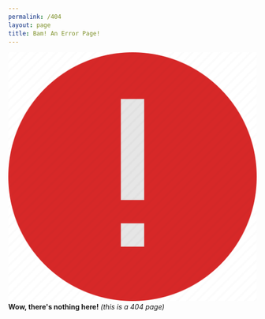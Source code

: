 ```yaml
---
permalink: /404
layout: page
title: Bam! An Error Page!
---
```


![Error icon, a red exclamation mark inside a red circle](https://github.com/b3ndaws/b3ndaws.github.io/blob/master/781548.png)
**Wow, there's nothing here!** *(this is a 404 page)*
